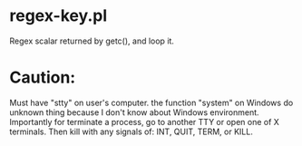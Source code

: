 # regex-key.pl
Regex scalar returned by getc(), and loop it.

# Caution:
  Must have "stty" on user's computer. the function "system" on Windows do unknown thing because I don't know about Windows environment. Importantly for terminate a process, go to another TTY or open one of X terminals. Then kill with any signals of: INT, QUIT, TERM, or KILL.
